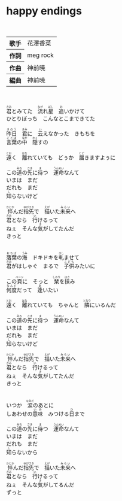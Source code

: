 <h1>happy endings</h1>
<br>
<table>

<tbody>
<tr>
<th>歌手</th>
<td>花澤香菜</td>
</tr>

<tr>
<th>作詞</th>
<td>meg rock</td>
</tr>

<tr>
<th>作曲</th>
<td>神前暁</td>
</tr>

<tr>
<th>編曲</th>
<td>神前暁</td>
</tr>


</tbody>
</table>
<br>
<br>
<div>
<ruby>君<rp>(</rp><rt>きみ</rt><rp>)</rp></ruby>とみてた　<ruby>流<rp>(</rp><rt>なが</rt><rp>)</rp></ruby>れ<ruby>星<rp>(</rp><rt>ぼし</rt><rp>)</rp></ruby>　<ruby>追<rp>(</rp><rt>お</rt><rp>)</rp></ruby>いかけて<br>
ひとりぼっち　こんなとこまできてた<br>
<br>
<ruby>昨日<rp>(</rp><rt>きのう</rt><rp>)</rp></ruby>　<ruby>君<rp>(</rp><rt>きみ</rt><rp>)</rp></ruby>に　<ruby>云<rp>(</rp><rt>い</rt><rp>)</rp></ruby>えなかった　きもちを<br>
<ruby>言葉<rp>(</rp><rt>ことば</rt><rp>)</rp></ruby>の<ruby>中<rp>(</rp><rt>なか</rt><rp>)</rp></ruby>　<ruby>隠<rp>(</rp><rt>かく</rt><rp>)</rp></ruby>すの<br>
<br>
<ruby>遠<rp>(</rp><rt>とお</rt><rp>)</rp></ruby>く　<ruby>離<rp>(</rp><rt>はな</rt><rp>)</rp></ruby>れていても　どぅか　<ruby>届<rp>(</rp><rt>とど</rt><rp>)</rp></ruby>きますよぅに<br>
<br>
この<ruby>道<rp>(</rp><rt>みち</rt><rp>)</rp></ruby>の<ruby>先<rp>(</rp><rt>さき</rt><rp>)</rp></ruby>に<ruby>待<rp>(</rp><rt>ま</rt><rp>)</rp></ruby>つ　<ruby>運命<rp>(</rp><rt>うんめい</rt><rp>)</rp></ruby>なんて<br>
いまは　まだ<br>
だれも　まだ<br>
<ruby>知<rp>(</rp><rt>し</rt><rp>)</rp></ruby>らないけど<br>
<br>
<ruby>悴<rp>(</rp><rt>かじか</rt><rp>)</rp></ruby>んだ<ruby>指先<rp>(</rp><rt>ゆびさき</rt><rp>)</rp></ruby>で　<ruby>描<rp>(</rp><rt>えが</rt><rp>)</rp></ruby>いた<ruby>未来<rp>(</rp><rt>みらい</rt><rp>)</rp></ruby>へ<br>
<ruby>君<rp>(</rp><rt>きみ</rt><rp>)</rp></ruby>となら　<ruby>行<rp>(</rp><rt>い</rt><rp>)</rp></ruby>けるって<br>
ねぇ　そんな<ruby>気<rp>(</rp><rt>き</rt><rp>)</rp></ruby>がしてたんだ<br>
きっと<br>
<br>
<br>
<ruby>落葉<rp>(</rp><rt>おちば</rt><rp>)</rp></ruby>の<ruby>海<rp>(</rp><rt>うみ</rt><rp>)</rp></ruby>　ドキドキを<ruby>軋<rp>(</rp><rt>きし</rt><rp>)</rp></ruby>ませて<br>
<ruby>君<rp>(</rp><rt>きみ</rt><rp>)</rp></ruby>がはしゃぐ　まるで　<ruby>子供<rp>(</rp><rt>こども</rt><rp>)</rp></ruby>みたいに<br>
<br>
この<ruby>頁<rp>(</rp><rt>ページ</rt><rp>)</rp></ruby>に　そっと　<ruby>栞<rp>(</rp><rt>しおり</rt><rp>)</rp></ruby>を<ruby>挟<rp>(</rp><rt>はさ</rt><rp>)</rp></ruby>み<br>
<ruby>何度<rp>(</rp><rt>なんど</rt><rp>)</rp></ruby>だって　<ruby>逢<rp>(</rp><rt>あ</rt><rp>)</rp></ruby>いたい<br>
<br>
<ruby>遠<rp>(</rp><rt>とお</rt><rp>)</rp></ruby>く　<ruby>離<rp>(</rp><rt>はな</rt><rp>)</rp></ruby>れていても　ちゃんと　<ruby>隣<rp>(</rp><rt>となり</rt><rp>)</rp></ruby>にいるんだ<br>
<br>
この<ruby>道<rp>(</rp><rt>みち</rt><rp>)</rp></ruby>の<ruby>先<rp>(</rp><rt>さき</rt><rp>)</rp></ruby>に<ruby>待<rp>(</rp><rt>ま</rt><rp>)</rp></ruby>つ　<ruby>運命<rp>(</rp><rt>うんめい</rt><rp>)</rp></ruby>なんて<br>
いまは　まだ<br>
だれも　まだ<br>
<ruby>知<rp>(</rp><rt>し</rt><rp>)</rp></ruby>らないけど<br>
<br>
<ruby>悴<rp>(</rp><rt>かじか</rt><rp>)</rp></ruby>んだ<ruby>指先<rp>(</rp><rt>ゆびさき</rt><rp>)</rp></ruby>で　<ruby>描<rp>(</rp><rt>えが</rt><rp>)</rp></ruby>いた<ruby>未来<rp>(</rp><rt>みらい</rt><rp>)</rp></ruby>へ<br>
<ruby>君<rp>(</rp><rt>きみ</rt><rp>)</rp></ruby>となら　<ruby>行<rp>(</rp><rt>い</rt><rp>)</rp></ruby>けるって<br>
ねぇ　そんな<ruby>気<rp>(</rp><rt>き</rt><rp>)</rp></ruby>がしてたんだ<br>
きっと<br>
<br>
<br>
いつか　<ruby>涙<rp>(</rp><rt>なみだ</rt><rp>)</rp></ruby>のあとに<br>
しあわせの<ruby>意味<rp>(</rp><rt>いみ</rt><rp>)</rp></ruby>　みつける<ruby>日<rp>(</rp><rt>ひ</rt><rp>)</rp></ruby>まで<br>
<br>
この<ruby>道<rp>(</rp><rt>みち</rt><rp>)</rp></ruby>の<ruby>先<rp>(</rp><rt>さき</rt><rp>)</rp></ruby>に<ruby>待<rp>(</rp><rt>ま</rt><rp>)</rp></ruby>つ　<ruby>運命<rp>(</rp><rt>うんめい</rt><rp>)</rp></ruby>なんて<br>
いまは　まだ<br>
だれも　まだ<br>
<ruby>知<rp>(</rp><rt>し</rt><rp>)</rp></ruby>らないから<br>
<br>
<ruby>悴<rp>(</rp><rt>かじか</rt><rp>)</rp></ruby>んだ<ruby>指先<rp>(</rp><rt>ゆびさき</rt><rp>)</rp></ruby>で　<ruby>描<rp>(</rp><rt>えが</rt><rp>)</rp></ruby>いた<ruby>未来<rp>(</rp><rt>みらい</rt><rp>)</rp></ruby>へ<br>
<ruby>君<rp>(</rp><rt>きみ</rt><rp>)</rp></ruby>となら　<ruby>行<rp>(</rp><rt>い</rt><rp>)</rp></ruby>けるって<br>
ねぇ　そんな<ruby>気<rp>(</rp><rt>き</rt><rp>)</rp></ruby>がしてるんだ<br>
ずっと
</div>
